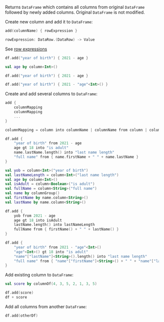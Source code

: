 [//]: # (title: add)

<!---IMPORT org.jetbrains.kotlinx.dataframe.samples.api.Modify-->

Returns `DataFrame` which contains all columns from original `DataFrame` followed by newly added columns. Original `DataFrame` is not modified.

Create new column and add it to `DataFrame`:

```kotlin
add(columnName) { rowExpression }

rowExpression: DataRow.(DataRow) -> Value
```

See [row expressions](DataRow.md#row-expressions)

<!---FUN add-->
<tabs>
<tab title="Properties">

```kotlin
df.add("year of birth") { 2021 - age }
```

</tab>
<tab title="Accessors">

```kotlin
val age by column<Int>()

df.add("year of birth") { 2021 - age }
```

</tab>
<tab title="Strings">

```kotlin
df.add("year of birth") { 2021 - "age"<Int>() }
```

</tab></tabs>
<!---END-->

Create and add several columns to `DataFrame`:

```kotlin
add { 
    columnMapping
    columnMapping
    ...
}

columnMapping = column into columnName | columnName from column | columnName from { rowExpression }
```

<!---FUN addMany-->
<tabs>
<tab title="Properties">

```kotlin
df.add {
    "year of birth" from 2021 - age
    age gt 18 into "is adult"
    name.lastName.length() into "last name length"
    "full name" from { name.firstName + " " + name.lastName }
}
```

</tab>
<tab title="Accessors">

```kotlin
val yob = column<Int>("year of birth")
val lastNameLength = column<Int>("last name length")
val age by column<Int>()
val isAdult = column<Boolean>("is adult")
val fullName = column<String>("full name")
val name by columnGroup()
val firstName by name.column<String>()
val lastName by name.column<String>()

df.add {
    yob from 2021 - age
    age gt 18 into isAdult
    lastName.length() into lastNameLength
    fullName from { firstName() + " " + lastName() }
}
```

</tab>
<tab title="Strings">

```kotlin
df.add {
    "year of birth" from 2021 - "age"<Int>()
    "age"<Int>() gt 18 into "is adult"
    "name"["lastName"]<String>().length() into "last name length"
    "full name" from { "name"["firstName"]<String>() + " " + "name"["lastName"]<String>() }
}
```

</tab></tabs>
<!---END-->

Add existing column to `DataFrame`:

<!---FUN addExisting-->

```kotlin
val score by columnOf(4, 3, 5, 2, 1, 3, 5)

df.add(score)
df + score
```

<!---END-->

Add all columns from another `DataFrame`:

<!---FUN addDataFrame-->

```kotlin
df.add(otherDf)
```

<!---END-->
